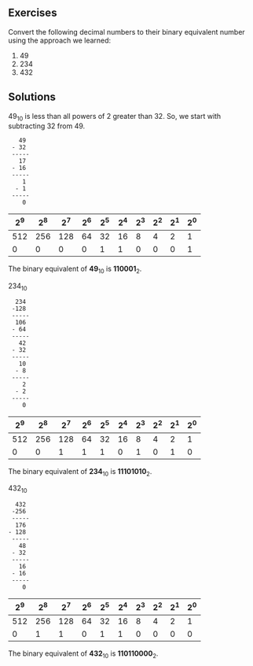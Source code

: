 ## Exercises
Convert the following decimal numbers to their binary equivalent number using the approach we learned:
1. 49
1. 234
1. 432

## Solutions
49<sub>10</sub> is less than all powers of 2 greater than 32. So, we start with subtracting 32 from 49.
```
   49
 - 32
 -----
   17
 - 16
 -----
    1
  - 1
 -----
    0
```

2<sup>9</sup> | 2<sup>8</sup> | 2<sup>7</sup> | 2<sup>6</sup> | 2<sup>5</sup> | 2<sup>4</sup> | 2<sup>3</sup> | 2<sup>2</sup> | 2<sup>1</sup> | 2<sup>0</sup>
----|-----|-----|----|----|----|---|---|---|---
512 | 256 | 128 | 64 | 32 | 16 | 8 | 4 | 2 | 1
 0  |  0  |   0 |  0 |  1 |  1 | 0 | 0 | 0 | 1
 
The binary equivalent of **49**<sub>10</sub> is **110001**<sub>2</sub>.

234<sub>10</sub>
```
  234
 -128
 -----
  106
 - 64
 -----
   42
 - 32
 -----
   10
  - 8
 -----
    2
  - 2
 -----
    0
```

2<sup>9</sup> | 2<sup>8</sup> | 2<sup>7</sup> | 2<sup>6</sup> | 2<sup>5</sup> | 2<sup>4</sup> | 2<sup>3</sup> | 2<sup>2</sup> | 2<sup>1</sup> | 2<sup>0</sup>
----|-----|-----|----|----|----|---|---|---|---
512 | 256 | 128 | 64 | 32 | 16 | 8 | 4 | 2 | 1
 0  |  0  |   1 |  1 |  1 |  0 | 1 | 0 | 1 | 0
 
The binary equivalent of **234**<sub>10</sub> is **11101010**<sub>2</sub>.

432<sub>10</sub>
```
  432
 -256
 -----
  176
- 128
 -----
   48
 - 32
 -----
   16
 - 16
 -----
    0
```

2<sup>9</sup> | 2<sup>8</sup> | 2<sup>7</sup> | 2<sup>6</sup> | 2<sup>5</sup> | 2<sup>4</sup> | 2<sup>3</sup> | 2<sup>2</sup> | 2<sup>1</sup> | 2<sup>0</sup>
----|-----|-----|----|----|----|---|---|---|---
512 | 256 | 128 | 64 | 32 | 16 | 8 | 4 | 2 | 1
 0  |  1  |   1 |  0 |  1 |  1 | 0 | 0 | 0 | 0
 
The binary equivalent of **432**<sub>10</sub> is **110110000**<sub>2</sub>.
